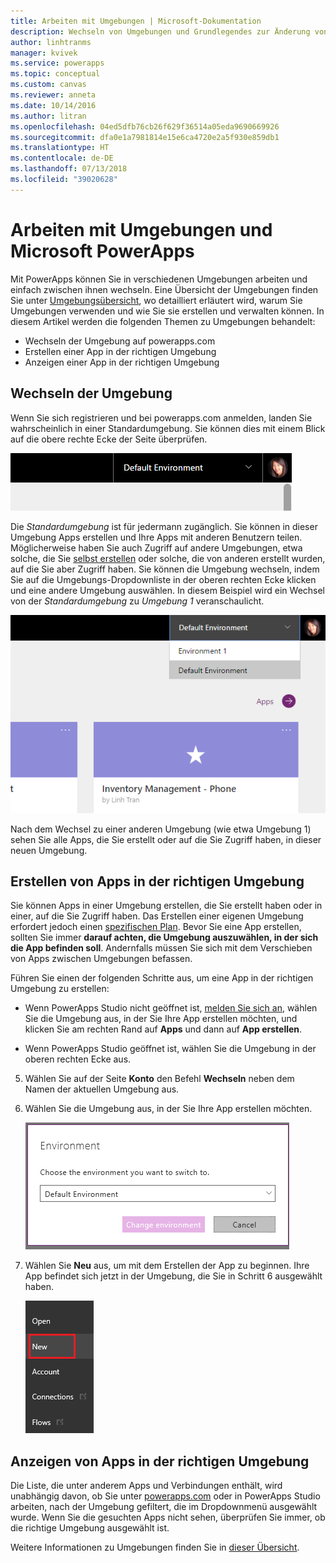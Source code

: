 ```yaml
---
title: Arbeiten mit Umgebungen | Microsoft-Dokumentation
description: Wechseln von Umgebungen und Grundlegendes zur Änderung von Inhalten auf Seiten.
author: linhtranms
manager: kvivek
ms.service: powerapps
ms.topic: conceptual
ms.custom: canvas
ms.reviewer: anneta
ms.date: 10/14/2016
ms.author: litran
ms.openlocfilehash: 04ed5dfb76cb26f629f36514a05eda9690669926
ms.sourcegitcommit: dfa0e1a7981814e15e6ca4720e2a5f930e859db1
ms.translationtype: HT
ms.contentlocale: de-DE
ms.lasthandoff: 07/13/2018
ms.locfileid: "39020628"
---
```

# <a name="working-with-environments-and-microsoft-powerapps"></a>Arbeiten mit Umgebungen und Microsoft PowerApps
Mit PowerApps können Sie in verschiedenen Umgebungen arbeiten und einfach zwischen ihnen wechseln. Eine Übersicht der Umgebungen finden Sie unter [Umgebungsübersicht](../../administrator/environments-overview.md), wo detailliert erläutert wird, warum Sie Umgebungen verwenden und wie Sie sie erstellen und verwalten können. In diesem Artikel werden die folgenden Themen zu Umgebungen behandelt:

* Wechseln der Umgebung auf powerapps.com
* Erstellen einer App in der richtigen Umgebung
* Anzeigen einer App in der richtigen Umgebung

## <a name="switch-the-environment"></a>Wechseln der Umgebung
Wenn Sie sich registrieren und bei powerapps.com anmelden, landen Sie wahrscheinlich in einer Standardumgebung. Sie können dies mit einem Blick auf die obere rechte Ecke der Seite überprüfen.

![Standardumgebung](./media/working-with-environments/env-dropdown.png)

Die *Standardumgebung* ist für jedermann zugänglich. Sie können in dieser Umgebung Apps erstellen und Ihre Apps mit anderen Benutzern teilen. Möglicherweise haben Sie auch Zugriff auf andere Umgebungen, etwa solche, die Sie [selbst erstellen](../../administrator/environments-administration.md) oder solche, die von anderen erstellt wurden, auf die Sie aber Zugriff haben. Sie können die Umgebung wechseln, indem Sie auf die Umgebungs-Dropdownliste in der oberen rechten Ecke klicken und eine andere Umgebung auswählen. In diesem Beispiel wird ein Wechsel von der *Standardumgebung* zu *Umgebung 1* veranschaulicht.

![Wechsel der Umgebung](./media/working-with-environments/switch-env.png)

Nach dem Wechsel zu einer anderen Umgebung (wie etwa Umgebung 1) sehen Sie alle Apps, die Sie erstellt oder auf die Sie Zugriff haben, in dieser neuen Umgebung.

## <a name="create-apps-in-the-right-environment"></a>Erstellen von Apps in der richtigen Umgebung
Sie können Apps in einer Umgebung erstellen, die Sie erstellt haben oder in einer, auf die Sie Zugriff haben. Das Erstellen einer eigenen Umgebung erfordert jedoch einen [spezifischen Plan](../../administrator/pricing-billing-skus.md). Bevor Sie eine App erstellen, sollten Sie immer **darauf achten, die Umgebung auszuwählen, in der sich die App befinden soll**. Andernfalls müssen Sie sich mit dem Verschieben von Apps zwischen Umgebungen befassen.

Führen Sie einen der folgenden Schritte aus, um eine App in der richtigen Umgebung zu erstellen:

- Wenn PowerApps Studio nicht geöffnet ist, [melden Sie sich an](http://web.powerapps.com), wählen Sie die Umgebung aus, in der Sie Ihre App erstellen möchten, und klicken Sie am rechten Rand auf **Apps** und dann auf **App erstellen**.

- Wenn PowerApps Studio geöffnet ist, wählen Sie die Umgebung in der oberen rechten Ecke aus.

5. Wählen Sie auf der Seite **Konto** den Befehl **Wechseln** neben dem Namen der aktuellen Umgebung aus.

6. Wählen Sie die Umgebung aus, in der Sie Ihre App erstellen möchten.

    ![Wechsel der Umgebung in Studio](./media/working-with-environments/studio-env-dropdown2.PNG)

7. Wählen Sie **Neu** aus, um mit dem Erstellen der App zu beginnen. Ihre App befindet sich jetzt in der Umgebung, die Sie in Schritt 6 ausgewählt haben.

    ![Wechsel der Umgebung in Studio](./media/working-with-environments/new-app.PNG)

## <a name="view-apps-in-the-right-environment"></a>Anzeigen von Apps in der richtigen Umgebung
Die Liste, die unter anderem Apps und Verbindungen enthält, wird unabhängig davon, ob Sie unter [powerapps.com](http://web.powerapps.com) oder in PowerApps Studio arbeiten, nach der Umgebung gefiltert, die im Dropdownmenü ausgewählt wurde. Wenn Sie die gesuchten Apps nicht sehen, überprüfen Sie immer, ob die richtige Umgebung ausgewählt ist.

Weitere Informationen zu Umgebungen finden Sie in [dieser Übersicht](../../administrator/environments-overview.md).
